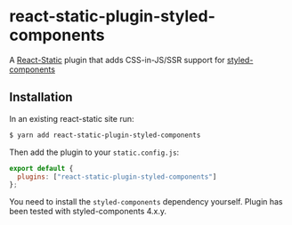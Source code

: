 # react-static-plugin-styled-components

A [React-Static](https://react-static.js.org) plugin that adds CSS-in-JS/SSR support for [styled-components](https://styled-components.com)

## Installation

In an existing react-static site run:

```bash
$ yarn add react-static-plugin-styled-components
```

Then add the plugin to your `static.config.js`:

```javascript
export default {
  plugins: ["react-static-plugin-styled-components"]
};
```

You need to install the `styled-components` dependency yourself. 
Plugin has been tested with styled-components 4.x.y.
